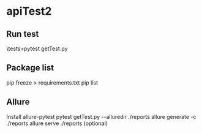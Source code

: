 # apiTest2

## Run test
\tests>pytest getTest.py

## Package list
pip freeze > requirements.txt
pip list



## Allure
Install allure-pytest
pytest getTest.py --alluredir ./reports
allure generate -c ./reports
allure serve ./reports        (optional)